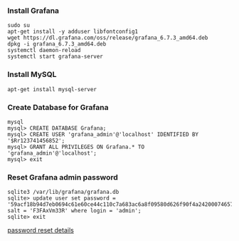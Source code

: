 ### Install Grafana
```
sudo su
apt-get install -y adduser libfontconfig1
wget https://dl.grafana.com/oss/release/grafana_6.7.3_amd64.deb
dpkg -i grafana_6.7.3_amd64.deb
systemctl daemon-reload
systemctl start grafana-server
```
### Install MySQL
```
apt-get install mysql-server
```
### Create Database for Grafana
```
mysql
mysql> CREATE DATABASE Grafana;
mysql> CREATE USER 'grafana_admin'@'localhost' IDENTIFIED BY '$Rr123741456852';
mysql> GRANT ALL PRIVILEGES ON Grafana.* TO 'grafana_admin'@'localhost';
mysql> exit
```
### Reset Grafana admin password
```
sqlite3 /var/lib/grafana/grafana.db
sqlite> update user set password = '59acf18b94d7eb0694c61e60ce44c110c7a683ac6a8f09580d626f90f4a242000746579358d77dd9e570e83fa24faa88a8a6', salt = 'F3FAxVm33R' where login = 'admin';
sqlite> exit
```
[password reset details](https://somoit.net/icinga/cannot-login-grafana-reset-password)
